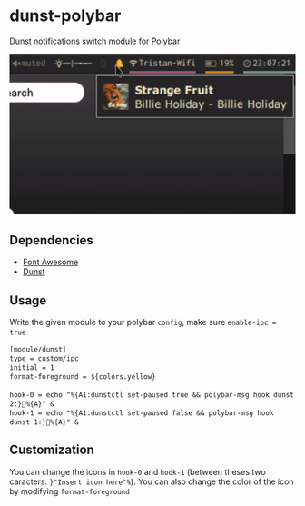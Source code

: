 # dunst-polybar
[Dunst](https://github.com/dunst-project/dunst) notifications switch module for [Polybar](https://github.com/jaagr/polybar)

![module](dunst-notify.gif)

## Dependencies
* [Font Awesome](https://github.com/FortAwesome/Font-Awesome)
* [Dunst](https://github.com/dunst-project/dunst)

## Usage
Write the given module to your polybar `config`, make sure `enable-ipc = true`
```
[module/dunst]
type = custom/ipc
initial = 1
format-foreground = ${colors.yellow}

hook-0 = echo "%{A1:dunstctl set-paused true && polybar-msg hook dunst 2:}%{A}" &
hook-1 = echo "%{A1:dunstctl set-paused false && polybar-msg hook dunst 1:}%{A}" &
```
## Customization
You can change the icons in `hook-0` and `hook-1` (between theses two caracters: `}"Insert icon here"%`). You can also change the color of the icon by modifying `format-foreground`
